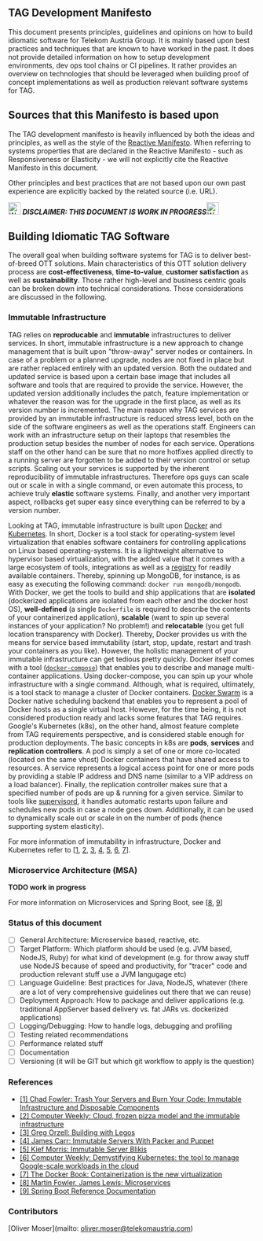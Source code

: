 ## TAG Development Manifesto
This document presents principles, guidelines and opinions on how to build idiomatic software for Telekom Austria Group. It is mainly based upon best practices and techniques that are known to have worked in the past. It does not provide detailed information on how to setup development environments, dev ops tool chains or CI pipelines. It rather provides an overview on technologies that should be leveraged when building proof of concept implementations as well as production relevant software systems for TAG.

## Sources that this Manifesto is based upon
The TAG development manifesto is heavily influenced by both the ideas and principles, as well as the style of the [Reactive Manifesto](http://www.reactivemanifesto.org). When referring to systems properties that are declared in the Reactive Manifesto - such as Responsiveness or Elasticity - we will not explicitly cite the Reactive Manifesto in this document.

Other principles and best practices that are not based upon our own past experience are explicitly backed by the related source (i.e. URL).

<img src="http://kubernetes.io/img/warning.png" alt="WARNING"
     width="25" height="25">
      ***DISCLAIMER: THIS DOCUMENT IS WORK IN PROGRESS***<img src="http://kubernetes.io/img/warning.png" alt="WARNING"
     width="25" height="25">

## Building Idiomatic TAG Software
The overall goal when building software systems for TAG is to deliver best-of-breed OTT solutions. Main characteristics of this OTT solution delivery process are __cost-effectiveness__, __time-to-value__, __customer satisfaction__ as well as __sustainability__. Those rather high-level and business centric goals can be broken down into technical considerations. Those considerations are discussed in the following.

### Immutable Infrastructure
TAG relies on __reproducable__ and __immutable__ infrastructures to deliver services. In short, immutable infrastructure is a new approach to change management that is built upon "throw-away" server nodes or containers. In case of a problem or a planned upgrade, nodes are not fixed in place but are rather replaced entirely with an updated version. Both the outdated and updated service is based upon a certain base image that includes all software and tools that are required to provide the service. However, the updated version additionally includes the patch, feature implementation or whatever the reason was for the upgrade in the first place, as well as its version number is incremented. The main reason why TAG services are provided by an immutable infrastructure is reduced stress level, both on the side of the software engineers as well as the operations staff. Engineers can work with an infrastructure setup on their laptops that resembles the production setup besides the number of nodes for each service. Operations staff on the other hand can be sure that no more hotfixes applied directly to a running server are forgotten to be added to their version control or setup scripts. Scaling out your services is supported by the inherent reproducibility of immutable infrastructures. Therefore ops guys can scale out or scale in with a single command, or even automate this process, to achieve truly **elastic** software systems. Finally, and another very important aspect, rollbacks get super easy since everything can be referred to by a version number.

Looking at TAG, immutable infrastructure is built upon [Docker](http://www.docker.io) and [Kubernetes](http://www.kubernetes.io). In short, Docker is a tool stack for operating-system level virtualization that enables software containers for controlling applications on Linux based operating-systems. It is a lightweight alternative to hypervisor based virtualization, with the added value that it comes with a large ecosystem of tools, integrations as well as a [registry](http://hub.docker.com) for readily available containers. Thereby, spinning up MongoDB, for instance, is as easy as executing the following command: `docker run mongodb/mongodb`. With Docker, we get the tools to build and ship applications that are **isolated** (dockerized applications are isolated from each other and the docker host OS), **well-defined** (a single `Dockerfile` is required to describe the contents of your containerized application), **scalable** (want to spin up several instances of your application? No problem!) and **relocatable** (you get full location transparency with Docker). Thereby, Docker provides us with the means for service based immutability (start, stop, update, restart and trash your containers as you like). However, the holistic management of your immutable infrastructure can get tedious pretty quickly. Docker itself comes with a tool  ([`docker-compose`](https://docs.docker.com/compose/)) that enables you to describe and manage multi-container applications. Using docker-compose, you can spin up your whole infrastructure with a single command. Although, what is required, ultimately, is a tool stack to manage a cluster of Docker containers. [Docker Swarm](https://docs.docker.com/swarm/) is a Docker native scheduling backend that enables you to represent a pool of Docker hosts as a single virtual host. However, for the time being, it is not considered production ready and lacks some features that TAG requires. Google's Kubernetes (k8s), on the other hand, almost feature complete from TAG requirements perspective, and is considered stable enough for production deployments. The basic concepts in k8s are **pods**, **services** and **replication controllers**. A pod is simply a set of one or more co-located (located on the same vhost) Docker containers that have shared access to resources. A service represents a logical access point for one or more pods by providing a stable IP address and DNS name (similar to a VIP address on a load balancer). Finally, the replication controller makes sure that a specified number of pods are up & running for a given service. Similar to tools like [supervisord](http://www.supervisord), it handles automatic restarts upon failure and schedules new pods in case a node goes down. Additionally, it can be used to dynamically scale out or scale in on the number of pods (hence supporting system elasticity).

For more information of immutability in infrastructure, Docker and Kubernetes refer to [[1](#fowler1), [2](#computerweek), [3](#legos), [4](#pecker), [5](#blikis), [6](#cw-k8s), [7](#docker-book)].

### Microservice Architecture (MSA)
**TODO work in progress**

For more information on Microservices and Spring Boot, see [[8](#fowler-msa), [9](#spring-boot-docs)]
### Status of this document
- [ ] General Architecture: Microservice based, reactive, etc.
- [ ] Target Platform: Which platform should be used (e.g. JVM based, NodeJS, Ruby) for what kind of development (e.g. for throw away stuff use NodeJS because of speed and productivity, for "tracer" code and production relevant stuff use a JVM langugage etc)
- [ ]  Language Guideline: Best practices for Java, NodeJS, whatever (there are a lot of very comprehensive guidelines out there that we can reuse)
- [ ]  Deployment Approach: How to package and deliver applications (e.g. traditional AppServer based delivery vs. fat JARs vs. dockerized applications)
- [ ]  Logging/Debugging: How to handle logs, debugging and profiling
- [ ]  Testing related recommendations
- [ ]  Performance related stuff
- [ ]  Documentation
- [ ]  Versioning (it will be GIT but which git workflow to apply is the question)

### References
- <a href="http://chadfowler.com/blog/2013/06/23/immutable-deployments/" name="fowler1">[1] Chad Fowler: Trash Your Servers and Burn Your Code: Immutable Infrastructure and Disposable Components</a>
- <a href="http://www.computerweekly.com/feature/Cloud-frozen-pizza-model-and-the-immutable-infrastructure" name="computerweekly">[2] Computer Weekly: Cloud, frozen pizza model and the immutable infrastructure</a>
- <a href="http://techblog.netflix.com/2011/08/building-with-legos.html" name="legos">[3] Greg Orzell: Building with Legos</a>
- <a href="http://blog.james-carr.org/2013/07/24/immutable-servers-with-packer-and-puppet/" name="pecker">[4] James Carr: Immutable Servers With Packer and Puppet</a>
- <a href="http://kief.com/immutable-server.html" name="blikis">[5] Kief Morris: Immutable Server Blikis</a>
- <a name="cw-k8s" href="http://www.computerweekly.com/feature/Demystifying-Kubernetes-the-tool-to-manage-Google-scale-workloads-in-the-cloud">[6] Computer Weekly: Demystifying Kubernetes: the tool to manage Google-scale workloads in the cloud</a>
- <a name="docker-book" href="http://www.amazon.com/Docker-Book-Containerization-new-virtualization-ebook/dp/B00LRROTI4/ref=sr_1_2?ie=UTF8&qid=1443165177&sr=8-2&keywords=docker">[7] The Docker Book: Containerization is the new virtualization</a>
- <a name="msa-fowler" href="http://martinfowler.com/articles/microservices.html">[8] Martin Fowler, James Lewis: Microservices</a>
- <a name="spring-boot-docs" href="http://docs.spring.io/spring-boot/docs/current/reference/htmlsingle/">[9] Spring Boot Reference Documentation</a>

### Contributors
[Oliver Moser](mailto: oliver.moser@telekomaustria.com)
